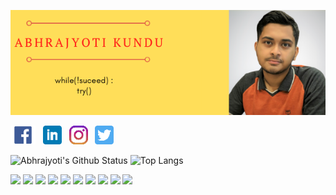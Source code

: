 [![Header](https://github.com/Abhrajyoti00/Abhrajyoti00/blob/master/Abhrajyoti_banner.png "Abhrajyoti")](https://abhracodes.blogspot.com)

<p>
<a href="https://www.facebook.com/abhrajyoti.kundu.1023"><img height="30" src="https://github.com/Abhrajyoti00/Abhrajyoti00/blob/master/FB%20logo.png"></a>&nbsp;&nbsp;
<a href="https://www.linkedin.com/in/abhrajyoti-kundu-b68112193/"><img height="30" src="https://github.com/Abhrajyoti00/Abhrajyoti00/blob/master/linkedin.png"></a>&nbsp;&nbsp;
<a href="https://www.instagram.com/abhrajyoti00/"><img height="30" src="https://github.com/Abhrajyoti00/Abhrajyoti00/blob/master/Insta%20logo.png"></a>&nbsp;&nbsp;
<a href="https://twitter.com/Abhrajyoti00"><img height="30" src="https://github.com/Abhrajyoti00/Abhrajyoti00/blob/master/twitter.png"></a>
</p>

![Abhrajyoti's Github Status](https://github-readme-stats.vercel.app/api?username=Abhrajyoti00&show_icons=true&count_private=true&theme=radical)
![Top Langs](https://github-readme-stats.vercel.app/api/top-langs/?username=Abhrajyoti00&layout=compact)

![](https://img.shields.io/badge/OS-Linux-informational?style=flat&logo=data:linux.svg;base64,<BASE64_DATA>)
![](https://img.shields.io/badge/OS-Windows-informational?style=flat&logo=data:linux.svg;base64,<BASE64_DATA>)
![](https://img.shields.io/badge/Editor-VSCode-informational?style=flat&logo=data:linux.svg;base64,<BASE64_DATA>)
![](https://img.shields.io/badge/Code-Python-informational?style=flat&logo=data:linux.svg;base64,<BASE64_DATA>)
![](https://img.shields.io/badge/Code-C++-informational?style=flat&logo=data:linux.svg;base64,<BASE64_DATA>)
![](https://img.shields.io/badge/Tools-Numpy-informational?style=flat&logo=data:linux.svg;base64,<BASE64_DATA>)
![](https://img.shields.io/badge/Tools-Pandas-informational?style=flat&logo=data:linux.svg;base64,<BASE64_DATA>)
![](https://img.shields.io/badge/Tools-Matplotlib-informational?style=flat&logo=data:linux.svg;base64,<BASE64_DATA>)
![](https://img.shields.io/badge/Tools-Seaborn-informational?style=flat&logo=data:linux.svg;base64,<BASE64_DATA>)
![](https://img.shields.io/badge/Tools-ScikitLearn-informational?style=flat&logo=data:linux.svg;base64,<BASE64_DATA>)
